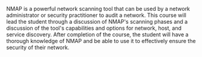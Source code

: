 NMAP is a powerful network scanning tool that can be used by a network administrator or security practitioner to audit a network. This course will lead the student through a discussion of NMAP's scanning phases and a discussion of the tool's capabilities and options for network, host, and service discovery. After completion of the course, the student will have a thorough knowledge of NMAP and be able to use it to effectively ensure the security of their network.
